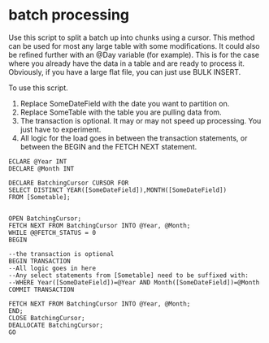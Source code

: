 # batch processing

Use this script to split a batch up into chunks using a cursor. This method can be used for most any large table with some modifications. It could also be refined further with an @Day variable \(for example\). This is for the case where you already have the data in a table and are ready to process it. Obviously, if you have a large flat file, you can just use BULK INSERT.

To use this script.

1. Replace SomeDateField with the date you want to partition on.
2. Replace SomeTable with the table you are pulling data from.
3. The transaction is optional. It may or may not speed up processing. You just have to experiment.
4. All logic for the load goes in between the transaction statements, or between the BEGIN and the FETCH NEXT statement.

```text
ECLARE @Year INT
DECLARE @Month INT

DECLARE BatchingCursor CURSOR FOR
SELECT DISTINCT YEAR([SomeDateField]),MONTH([SomeDateField])
FROM [Sometable];


OPEN BatchingCursor;
FETCH NEXT FROM BatchingCursor INTO @Year, @Month;
WHILE @@FETCH_STATUS = 0
BEGIN

--the transaction is optional
BEGIN TRANSACTION
--All logic goes in here
--Any select statements from [Sometable] need to be suffixed with:
--WHERE Year([SomeDateField])=@Year AND Month([SomeDateField])=@Month   
COMMIT TRANSACTION

FETCH NEXT FROM BatchingCursor INTO @Year, @Month;
END;
CLOSE BatchingCursor;
DEALLOCATE BatchingCursor;
GO

```

